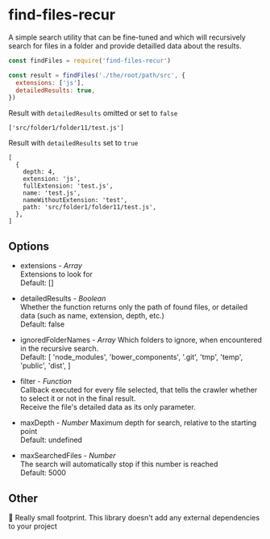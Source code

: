 # find-files-recur

A simple search utility that can be fine-tuned and which will recursively search for files in a folder and provide detailled data about the results.

```js
const findFiles = require('find-files-recur')

const result = findFiles('./the/root/path/src', {
  extensions: ['js'],
  detailedResults: true,
})
```

Result with `detailedResults` omitted or set to `false`

```
['src/folder1/folder11/test.js']
```

Result with `detailedResults` set to `true`

```
[
  {
    depth: 4,
    extension: 'js',
    fullExtension: 'test.js',
    name: 'test.js',
    nameWithoutExtension: 'test',
    path: 'src/folder1/folder11/test.js',
  },
]
```

## Options

- extensions - _Array_  
  Extensions to look for  
  Default: []

- detailedResults - _Boolean_  
  Whether the function returns only the path of found files, or detailed data (such as name, extension, depth, etc.)  
  Default: false

- ignoredFolderNames - _Array_
  Which folders to ignore, when encountered in the recursive search.  
  Default: [
  'node_modules',
  'bower_components',
  '.git',
  'tmp',
  'temp',
  'public',
  'dist',
  ]

- filter - _Function_  
  Callback executed for every file selected, that tells the crawler whether to select it or not in the final result.  
  Receive the file's detailed data as its only parameter.

- maxDepth - _Number_
  Maximum depth for search, relative to the starting point  
  Default: undefined

- maxSearchedFiles - _Number_  
  The search will automatically stop if this number is reached  
  Default: 5000

## Other

🐥 Really small footprint. This library doesn't add any external dependencies to your project
